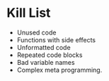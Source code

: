 Kill List
=========

* Unused code
* Functions with side effects
* Unformatted code
* Repeated code blocks
* Bad variable names
* Complex meta programming.
